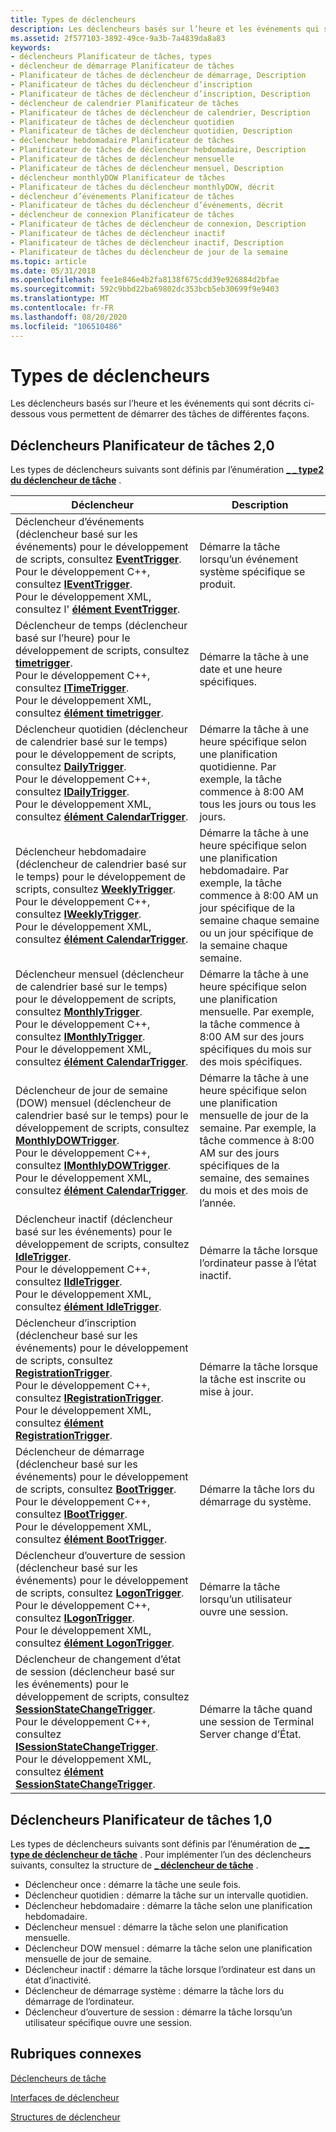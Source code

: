 ```yaml
---
title: Types de déclencheurs
description: Les déclencheurs basés sur l’heure et les événements qui sont décrits ci-dessous vous permettent de démarrer des tâches de différentes façons.
ms.assetid: 2f577103-3892-49ce-9a3b-7a4839da8a83
keywords:
- déclencheurs Planificateur de tâches, types
- déclencheur de démarrage Planificateur de tâches
- Planificateur de tâches de déclencheur de démarrage, Description
- Planificateur de tâches du déclencheur d’inscription
- Planificateur de tâches de déclencheur d’inscription, Description
- déclencheur de calendrier Planificateur de tâches
- Planificateur de tâches de déclencheur de calendrier, Description
- Planificateur de tâches de déclencheur quotidien
- Planificateur de tâches de déclencheur quotidien, Description
- déclencheur hebdomadaire Planificateur de tâches
- Planificateur de tâches de déclencheur hebdomadaire, Description
- Planificateur de tâches de déclencheur mensuelle
- Planificateur de tâches de déclencheur mensuel, Description
- déclencheur monthlyDOW Planificateur de tâches
- Planificateur de tâches du déclencheur monthlyDOW, décrit
- déclencheur d’événements Planificateur de tâches
- Planificateur de tâches du déclencheur d’événements, décrit
- déclencheur de connexion Planificateur de tâches
- Planificateur de tâches de déclencheur de connexion, Description
- Planificateur de tâches de déclencheur inactif
- Planificateur de tâches de déclencheur inactif, Description
- Planificateur de tâches du déclencheur de jour de la semaine
ms.topic: article
ms.date: 05/31/2018
ms.openlocfilehash: fee1e846e4b2fa8138f675cdd39e926884d2bfae
ms.sourcegitcommit: 592c9bbd22ba69802dc353bcb5eb30699f9e9403
ms.translationtype: MT
ms.contentlocale: fr-FR
ms.lasthandoff: 08/20/2020
ms.locfileid: "106510486"
---
```

# <a name="trigger-types"></a>Types de déclencheurs

Les déclencheurs basés sur l’heure et les événements qui sont décrits ci-dessous vous permettent de démarrer des tâches de différentes façons.

## <a name="task-scheduler-20-triggers"></a>Déclencheurs Planificateur de tâches 2,0

Les types de déclencheurs suivants sont définis par l’énumération [**\_ \_ type2 du déclencheur de tâche**](/windows/desktop/api/taskschd/ne-taskschd-task_trigger_type2) .

| Déclencheur                                                                                                                                                                                                                                                                                                                                                                                                                | Description                                                                                                                                                                                  |
|------------------------------------------------------------------------------------------------------------------------------------------------------------------------------------------------------------------------------------------------------------------------------------------------------------------------------------------------------------------------------------------------------------------------|----------------------------------------------------------------------------------------------------------------------------------------------------------------------------------------------|
| Déclencheur d’événements (déclencheur basé sur les événements) pour le développement de scripts, consultez [**EventTrigger**](eventtrigger.md).<br/> Pour le développement C++, consultez [**IEventTrigger**](/windows/desktop/api/taskschd/nn-taskschd-ieventtrigger).<br/> Pour le développement XML, consultez l' [**élément EventTrigger**](taskschedulerschema-eventtrigger-triggergroup-element.md).<br/>                                                                                             | Démarre la tâche lorsqu’un événement système spécifique se produit.                                                                                                                                         |
| Déclencheur de temps (déclencheur basé sur l’heure) pour le développement de scripts, consultez [**timetrigger**](timetrigger.md).<br/> Pour le développement C++, consultez [**ITimeTrigger**](/windows/desktop/api/taskschd/nn-taskschd-itimetrigger).<br/> Pour le développement XML, consultez [**élément timetrigger**](taskschedulerschema-timetrigger-triggergroup-element.md).<br/>                                                                                                      | Démarre la tâche à une date et une heure spécifiques.                                                                                                                                                 |
| Déclencheur quotidien (déclencheur de calendrier basé sur le temps) pour le développement de scripts, consultez [**DailyTrigger**](dailytrigger.md).<br/> Pour le développement C++, consultez [**IDailyTrigger**](/windows/desktop/api/taskschd/nn-taskschd-idailytrigger).<br/> Pour le développement XML, consultez [**élément CalendarTrigger**](taskschedulerschema-calendartrigger-triggergroup-element.md).<br/>                                                                                | Démarre la tâche à une heure spécifique selon une planification quotidienne. Par exemple, la tâche commence à 8:00 AM tous les jours ou tous les jours.                                                                |
| Déclencheur hebdomadaire (déclencheur de calendrier basé sur le temps) pour le développement de scripts, consultez [**WeeklyTrigger**](weeklytrigger.md).<br/> Pour le développement C++, consultez [**IWeeklyTrigger**](/windows/desktop/api/taskschd/nn-taskschd-iweeklytrigger).<br/> Pour le développement XML, consultez [**élément CalendarTrigger**](taskschedulerschema-calendartrigger-triggergroup-element.md).<br/>                                                                           | Démarre la tâche à une heure spécifique selon une planification hebdomadaire. Par exemple, la tâche commence à 8:00 AM un jour spécifique de la semaine chaque semaine ou un jour spécifique de la semaine chaque semaine. |
| Déclencheur mensuel (déclencheur de calendrier basé sur le temps) pour le développement de scripts, consultez [**MonthlyTrigger**](monthlytrigger.md).<br/> Pour le développement C++, consultez [**IMonthlyTrigger**](/windows/desktop/api/taskschd/nn-taskschd-imonthlytrigger).<br/> Pour le développement XML, consultez [**élément CalendarTrigger**](taskschedulerschema-calendartrigger-triggergroup-element.md).<br/>                                                                      | Démarre la tâche à une heure spécifique selon une planification mensuelle. Par exemple, la tâche commence à 8:00 AM sur des jours spécifiques du mois sur des mois spécifiques.                                          |
| Déclencheur de jour de semaine (DOW) mensuel (déclencheur de calendrier basé sur le temps) pour le développement de scripts, consultez [**MonthlyDOWTrigger**](monthlydowtrigger.md).<br/> Pour le développement C++, consultez [**IMonthlyDOWTrigger**](/windows/desktop/api/taskschd/nn-taskschd-imonthlydowtrigger).<br/> Pour le développement XML, consultez [**élément CalendarTrigger**](taskschedulerschema-calendartrigger-triggergroup-element.md).<br/>                                        | Démarre la tâche à une heure spécifique selon une planification mensuelle de jour de la semaine. Par exemple, la tâche commence à 8:00 AM sur des jours spécifiques de la semaine, des semaines du mois et des mois de l’année.      |
| Déclencheur inactif (déclencheur basé sur les événements) pour le développement de scripts, consultez [**IdleTrigger**](idletrigger.md).<br/> Pour le développement C++, consultez [**IIdleTrigger**](/windows/win32/api/taskschd/nn-taskschd-iidletrigger).<br/> Pour le développement XML, consultez [**élément IdleTrigger**](taskschedulerschema-idletrigger-triggergroup-element.md).<br/>                                                                                                     | Démarre la tâche lorsque l’ordinateur passe à l’état inactif.                                                                                                                                      |
| Déclencheur d’inscription (déclencheur basé sur les événements) pour le développement de scripts, consultez [**RegistrationTrigger**](registrationtrigger.md).<br/> Pour le développement C++, consultez [**IRegistrationTrigger**](/windows/desktop/api/taskschd/nn-taskschd-iregistrationtrigger).<br/> Pour le développement XML, consultez [**élément RegistrationTrigger**](taskschedulerschema-registrationtrigger-triggergroup-element.md).<br/>                                             | Démarre la tâche lorsque la tâche est inscrite ou mise à jour.                                                                                                                                      |
| Déclencheur de démarrage (déclencheur basé sur les événements) pour le développement de scripts, consultez [**BootTrigger**](boottrigger.md).<br/> Pour le développement C++, consultez [**IBootTrigger**](/windows/desktop/api/taskschd/nn-taskschd-iboottrigger).<br/> Pour le développement XML, consultez [**élément BootTrigger**](taskschedulerschema-boottrigger-triggergroup-element.md).<br/>                                                                                                     | Démarre la tâche lors du démarrage du système.                                                                                                                                                   |
| Déclencheur d’ouverture de session (déclencheur basé sur les événements) pour le développement de scripts, consultez [**LogonTrigger**](logontrigger.md).<br/> Pour le développement C++, consultez [**ILogonTrigger**](/windows/desktop/api/taskschd/nn-taskschd-ilogontrigger).<br/> Pour le développement XML, consultez [**élément LogonTrigger**](taskschedulerschema-logontrigger-triggergroup-element.md).<br/>                                                                                              | Démarre la tâche lorsqu’un utilisateur ouvre une session.                                                                                                                                                         |
| Déclencheur de changement d’état de session (déclencheur basé sur les événements) pour le développement de scripts, consultez [**SessionStateChangeTrigger**](sessionstatechangetrigger.md).<br/> Pour le développement C++, consultez [**ISessionStateChangeTrigger**](/windows/desktop/api/taskschd/nn-taskschd-isessionstatechangetrigger).<br/> Pour le développement XML, consultez [**élément SessionStateChangeTrigger**](taskschedulerschema-sessionstatechangetrigger-triggergroup-element.md).<br/> | Démarre la tâche quand une session de Terminal Server change d’État.                                                                                                                                |



 

## <a name="task-scheduler-10-triggers"></a>Déclencheurs Planificateur de tâches 1,0

Les types de déclencheurs suivants sont définis par l’énumération de [**\_ \_ type de déclencheur de tâche**](/windows/desktop/api/Mstask/ne-mstask-task_trigger_type) . Pour implémenter l’un des déclencheurs suivants, consultez la structure de [**\_ déclencheur de tâche**](/windows/desktop/api/Mstask/ns-mstask-task_trigger) .

-   Déclencheur once : démarre la tâche une seule fois.
-   Déclencheur quotidien : démarre la tâche sur un intervalle quotidien.
-   Déclencheur hebdomadaire : démarre la tâche selon une planification hebdomadaire.
-   Déclencheur mensuel : démarre la tâche selon une planification mensuelle.
-   Déclencheur DOW mensuel : démarre la tâche selon une planification mensuelle de jour de semaine.
-   Déclencheur inactif : démarre la tâche lorsque l’ordinateur est dans un état d’inactivité.
-   Déclencheur de démarrage système : démarre la tâche lors du démarrage de l’ordinateur.
-   Déclencheur d’ouverture de session : démarre la tâche lorsqu’un utilisateur spécifique ouvre une session.

## <a name="related-topics"></a>Rubriques connexes

<dl> <dt>

[Déclencheurs de tâche](task-triggers.md)
</dt> <dt>

[Interfaces de déclencheur](trigger-interfaces.md)
</dt> <dt>

[Structures de déclencheur](trigger-structures.md)
</dt> </dl>

 

